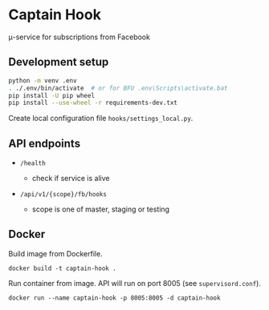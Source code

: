 # Captain Hook

μ-service for subscriptions from Facebook

## Development setup
```sh
python -m venv .env
. ./.env/bin/activate  # or for BFU .env\Scripts\activate.bat
pip install -U pip wheel
pip install --use-wheel -r requirements-dev.txt
```
Create local configuration file `hooks/settings_local.py`.


## API endpoints

*  `/health`
    * check if service is alive

*  `/api/v1/{scope}/fb/hooks`
	* scope is one of master, staging or testing

## Docker

Build image from Dockerfile.

`docker build -t captain-hook .`

Run container from image. API will run on port 8005 (see `supervisord.conf`).

`docker run --name captain-hook -p 8005:8005 -d captain-hook`

